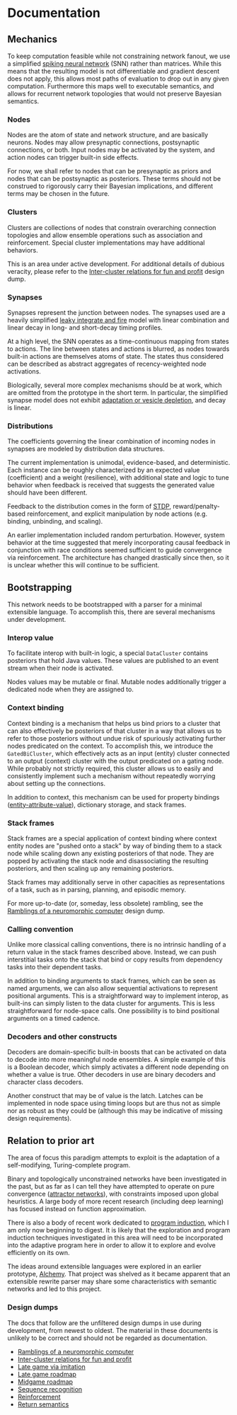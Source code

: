 # Documentation

## Mechanics

To keep computation feasible while not constraining network fanout, we use a simplified [spiking neural network](https://en.wikipedia.org/wiki/Spiking_neural_network) (SNN) rather than matrices. While this means that the resulting model is not differentiable and gradient descent does not apply, this allows most paths of evaluation to drop out in any given computation. Furthermore this maps well to executable semantics, and allows for recurrent network topologies that would not preserve Bayesian semantics.

### Nodes

Nodes are the atom of state and network structure, and are basically neurons. Nodes may allow presynaptic connections, postsynaptic connections, or both. Input nodes may be activated by the system, and action nodes can trigger built-in side effects.

For now, we shall refer to nodes that can be presynaptic as priors and nodes that can be postsynaptic as posteriors. These terms should not be construed to rigorously carry their Bayesian implications, and different terms may be chosen in the future.

### Clusters

Clusters are collections of nodes that constrain overarching connection topologies and allow ensemble operations such as association and reinforcement. Special cluster implementations may have additional behaviors.

This is an area under active development. For additional details of dubious veracity, please refer to the [Inter-cluster relations for fun and profit](https://docs.google.com/document/d/1s6RjSBI8i2uzhhD8nv96QJy2JVDaByFwyLFHbg01vdA) design dump.

### Synapses

Synapses represent the junction between nodes. The synapses used are a heavily simplified [leaky integrate and fire](https://en.wikipedia.org/wiki/Biological_neuron_model) model with linear combination and linear decay in long- and short-decay timing profiles.

At a high level, the SNN operates as a time-continuous mapping from states to actions. The line between states and actions is blurred, as nodes towards built-in actions are themselves atoms of state. The states thus considered can be described as abstract aggregates of recency-weighted node activations.

Biologically, several more complex mechanisms should be at work, which are omitted from the prototype in the short term. In particular, the simplified synapse model does not exhibit [adaptation or vesicle depletion](https://en.wikipedia.org/wiki/Synaptic_fatigue), and decay is linear.

### Distributions

The coefficients governing the linear combination of incoming nodes in synapses are modeled by distribution data structures.

The current implementation is unimodal, evidence-based, and deterministic. Each instance can be roughly characterized by an expected value (coefficient) and a weight (resilience), with additional state and logic to tune behavior when feedback is received that suggests the generated value should have been different.

Feedback to the distribution comes in the form of [STDP](https://en.wikipedia.org/wiki/Spike-timing-dependent_plasticity), reward/penalty-based reinforcement, and explicit manipulation by node actions (e.g. binding, unbinding, and scaling).

An earlier implementation included random perturbation. However, system behavior at the time suggested that merely incorporating causal feedback in conjunction with race conditions seemed sufficient to guide convergence via reinforcement. The architecture has changed drastically since then, so it is unclear whether this will continue to be sufficient.

## Bootstrapping

This network needs to be bootstrapped with a parser for a minimal extensible language. To accomplish this, there are several mechanisms under development.

### Interop value

To facilitate interop with built-in logic, a special `DataCluster` contains posteriors that hold Java values. These values are published to an event stream when their node is activated.

Nodes values may be mutable or final. Mutable nodes additionally trigger a dedicated node when they are assigned to.

### Context binding

Context binding is a mechanism that helps us bind priors to a cluster that can also effectively be posteriors of that cluster in a way that allows us to refer to those posteriors without undue risk of spuriously activating further nodes predicated on the context. To accomplish this, we introduce the `GatedBiCluster`, which effectively acts as an input (entity) cluster connected to an output (context) cluster with the output predicated on a gating node. While probably not strictly required, this cluster allows us to easily and consistently implement such a mechanism without repeatedly worrying about setting up the connections.

In addition to context, this mechanism can be used for property bindings ([entity-attribute-value](https://en.wikipedia.org/wiki/Entity%E2%80%93attribute%E2%80%93value_model)), dictionary storage, and stack frames.

### Stack frames

Stack frames are a special application of context binding where context entity nodes are "pushed onto a stack" by way of binding them to a stack node while scaling down any existing posteriors of that node. They are popped by activating the stack node and disassociating the resulting posteriors, and then scaling up any remaining posteriors.

Stack frames may additionally serve in other capacities as representations of a task, such as in parsing, planning, and episodic memory.

For more up-to-date (or, someday, less obsolete) rambling, see the [Ramblings of a neuromorphic computer](https://docs.google.com/document/d/1jHAo-Uo5EnDO5k8T_TrSVvyQSk-Q-9QjJeqxzC06HqU) design dump.

### Calling convention

Unlike more classical calling conventions, there is no intrinsic handling of a return value in the stack frames described above. Instead, we can push interstitial tasks onto the stack that bind or copy results from dependency tasks into their dependent tasks.

In addition to binding arguments to stack frames, which can be seen as named arguments, we can also allow sequential activations to represent positional arguments. This is a straightforward way to implement interop, as built-ins can simply listen to the data cluster for arguments. This is less straightforward for node-space calls. One possibility is to bind positional arguments on a timed cadence.

### Decoders and other constructs

Decoders are domain-specific built-in boosts that can be activated on data to decode into more meaningful node ensembles. A simple example of this is a Boolean decoder, which simply activates a different node depending on whether a value is true. Other decoders in use are binary decoders and character class decoders.

Another construct that may be of value is the latch. Latches can be implemented in node space using timing loops but are thus not as simple nor as robust as they could be (although this may be indicative of missing design requirements).

## Relation to prior art

The area of focus this paradigm attempts to exploit is the adaptation of a self-modifying, Turing-complete program.

Binary and topologically unconstrained networks have been investigated in the past, but as far as I can tell they have attempted to operate on pure convergence ([attractor networks](https://en.wikipedia.org/wiki/Attractor_network)), with constraints imposed upon global heuristics. A large body of more recent research (including deep learning) has focused instead on function approximation.

There is also a body of recent work dedicated to [program induction](https://www.sciencedirect.com/science/article/pii/S1364661320301741), which I am only now beginning to digest. It is likely that the exploration and program induction techniques investigated in this area will need to be incorporated into the adaptive program here in order to allow it to explore and evolve efficiently on its own.

The ideas around extensible languages were explored in an earlier prototype, [Alchemy](https://github.com/AsturaPhoenix/alchemy). That project was shelved as it became apparent that an extensible rewrite parser may share some characteristics with semantic networks and led to this project.

### Design dumps

The docs that follow are the unfiltered design dumps in use during development, from newest to oldest. The material in these documents is unlikely to be correct and should not be regarded as documentation.

* [Ramblings of a neuromorphic computer](https://docs.google.com/document/d/1jHAo-Uo5EnDO5k8T_TrSVvyQSk-Q-9QjJeqxzC06HqU)
* [Inter-cluster relations for fun and profit](https://docs.google.com/document/d/1s6RjSBI8i2uzhhD8nv96QJy2JVDaByFwyLFHbg01vdA)
* [Late game via imitation](https://docs.google.com/document/d/1yLwS7jc68y2iI_YOqapI7gwf_fuKhTe4vxJp2Ziy75E)
* [Late game roadmap](https://docs.google.com/document/d/122iv-1Sx2BqxkITps-iJpxSkQ6lsCxFzT50aG5XXYeU)
* [Midgame roadmap](https://docs.google.com/document/d/1dVCerydJxlQFUe0xZIz1jw1TG3yIOUeB7sQNRfcp2aE)
* [Sequence recognition](https://docs.google.com/document/d/1Me6UJyLyN0lRo7mu4hyX_Ed7etCOWne0rCCCICkiLWE)
* [Reinforcement](https://docs.google.com/document/d/1qh-pqyo6LSs3v5Wkp7iopMOahEXSTnDw6eglG5QYeyI)
* [Return semantics](https://docs.google.com/document/d/1U33hYAovcBOEtXT3TJOVQVr8OlJJkWpQPzqIL3nnsWA)
